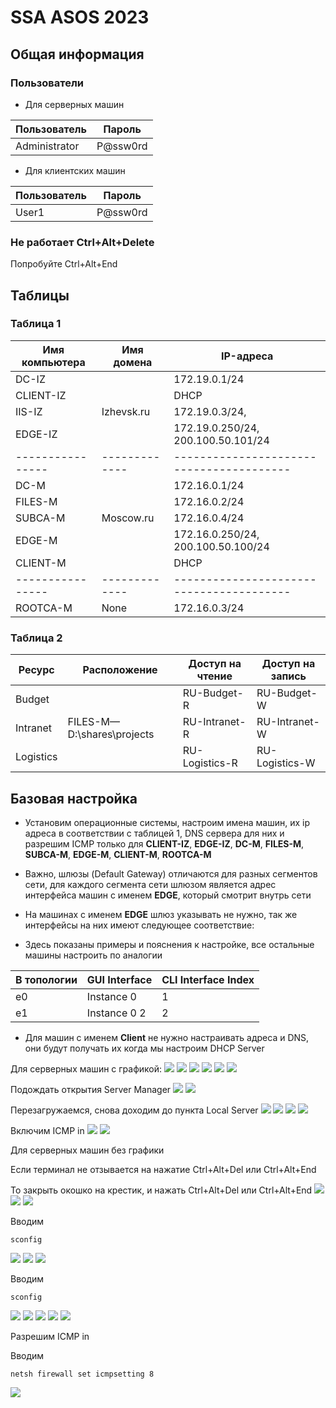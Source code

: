 # SSA ASOS 2023
## Общая информация
### Пользователи
- Для серверных машин

| Пользователь     | Пароль    |
|------------------|-----------|
| Administrator    | P@ssw0rd  |

- Для клиентских машин

| Пользователь     | Пароль    |
|------------------|-----------|
| User1            | P@ssw0rd  |

### Не работает Ctrl+Alt+Delete
Попробуйте Ctrl+Alt+End

## Таблицы
### Таблица 1
| Имя компьютера | Имя домена  | IP-адреса                              |
|----------------|-------------|----------------------------------------|
| DC-IZ          |             | 172.19.0.1/24                          |
| CLIENT-IZ      |             | DHCP                                   |
| IIS-IZ         | Izhevsk.ru  | 172.19.0.3/24,                         |
| EDGE-IZ        |             | 172.19.0.250/24, 200.100.50.101/24     |
|----------------|-------------|----------------------------------------|
| DC-M           |             | 172.16.0.1/24                          |
| FILES-M        |             | 172.16.0.2/24                          |
| SUBCA-M        | Moscow.ru   | 172.16.0.4/24                          |
| EDGE-M         |             | 172.16.0.250/24, 200.100.50.100/24     |
| CLIENT-M       |             | DHCP                                   |
|----------------|-------------|----------------------------------------|
| ROOTCA-M       | None        | 172.16.0.3/24                          |
### Таблица 2
| Ресурс          | Расположение                     | Доступ на чтение     | Доступ на запись    |
|-----------------|----------------------------------|----------------------|---------------------|
| Budget          |                                  | RU-Budget-R          | RU-Budget-W         |
| Intranet        | FILES-M—D:\shares\projects       | RU-Intranet-R        | RU-Intranet-W       |
| Logistics       |                                  | RU-Logistics-R       | RU-Logistics-W      |
## Базовая настройка
- Установим операционные системы, настроим имена машин, их ip адреса в соответствии с таблицей 1, DNS сервера для них и разрешим ICMP только для **CLIENT-IZ**, **EDGE-IZ**, **DC-M**, **FILES-M**, **SUBCA-M**, **EDGE-M**, **CLIENT-M**, **ROOTCA-M**

- Важно, шлюзы (Default Gateway) отличаются для разных сегментов сети, для каждого сегмента сети шлюзом является адрес интерфейса машин с именем **EDGE**, который смотрит внутрь сети
- На машинах с именем **EDGE** шлюз указывать не нужно, так же интерфейсы на них имеют следующее соответствие:
- Здесь показаны примеры и пояснения к настройке, все остальные машины настроить по аналогии

| В топологии | GUI Interface | CLI Interface Index |
|-------------|---------------|---------------------|
| e0          | Instance 0    | 1             	  |
| e1          | Instance 0 2  | 2             	  |

- Для машин с именем **Client** не нужно настраивать адреса и DNS, они будут получать их когда мы настроим DHCP Server

Для серверных машин с графикой:
![](SSA_ASOS_2023_Guide_20250920124043594.png)
![](SSA_ASOS_2023_Guide_20250920124115976.png)
![](SSA_ASOS_2023_Guide_20250920124137609.png)
![](SSA_ASOS_2023_Guide_20250920124451141.png)
![](SSA_ASOS_2023_Guide_20250920125007409.png)
![](SSA_ASOS_2023_Guide_20250920125043583.png)

Подождать открытия Server Manager
![](SSA_ASOS_2023_Guide_20250920125443298.png)
![](SSA_ASOS_2023_Guide_20250920125532430.png)

Перезагружаемся, снова доходим до пункта Local Server
![](SSA_ASOS_2023_Guide_20250920125830718.png)
![](SSA_ASOS_2023_Guide_20250920125915448.png)
![](SSA_ASOS_2023_Guide_20250920130651496.png)
![](SSA_ASOS_2023_Guide_20250920131025264.png)

Включим ICMP in
![](SSA_ASOS_2023_Guide_20250920131729768.png)
![](SSA_ASOS_2023_Guide_20250920131932221.png)

Для серверных машин без графики

Если терминал не отзывается на нажатие Ctrl+Alt+Del или Ctrl+Alt+End


То закрыть окошко на крестик, и нажать Ctrl+Alt+Del или Ctrl+Alt+End
![](SSA_ASOS_2023_Guide_20250920132643325.png)
![](SSA_ASOS_2023_Guide_20250920132756724.png)
![](SSA_ASOS_2023_Guide_20250920132823687.png)

Вводим
```
sconfig
```
![](SSA_ASOS_2023_Guide_20250920133154846.png)
![](SSA_ASOS_2023_Guide_20250920133320694.png)
![](SSA_ASOS_2023_Guide_20250920133425604.png)

Вводим
```
sconfig
```
![](SSA_ASOS_2023_Guide_20250920144019420.png)
![](SSA_ASOS_2023_Guide_20250920144645381.png)
![](SSA_ASOS_2023_Guide_20250920144951677.png)
![](SSA_ASOS_2023_Guide_20250920145043095.png)
![](SSA_ASOS_2023_Guide_20250920145200647.png)

Разрешим ICMP in

Вводим
```
netsh firewall set icmpsetting 8
```
![](SSA_ASOS_2023_Guide_20250920150653065.png)
